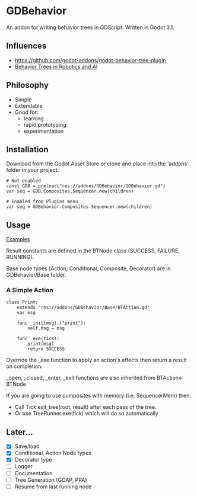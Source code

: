 # GDBehavior

An addon for writing behavior trees in GDScript.
Written in Godot 3.1.

## Influences
* https://github.com/godot-addons/godot-behavior-tree-plugin
* [Behavior Trees in Robotics and AI](https://arxiv.org/pdf/1709.00084.pdf)

## Philosophy

* Simple
* Extendable
* Good for:
  * learning
  * rapid prototyping
  * experimentation

## Installation
Download from the Godot Asset Store or clone and place into the 'addons' folder in your project.

```gdscript
# Not enabled
const GDB = preload("res://addons/GDBehavior/GDBehavior.gd")
var seq = GDB.Composites.Sequencer.new(children)

# Enabled from Plugins menu
var seq = GDBehavior.Composites.Sequencer.new(children)
```
## Usage

[Examples](https://github.com/Dr-Dan/gd-behavior/blob/master/examples)

Result constants are defined in the BTNode class (SUCCESS, FAILURE, RUNNING).

Base node types (Action, Conditional, Composite, Decorator) are in GDBehavior/Base folder.

### A Simple Action
```gdscript
class Print:
	extends "res://addons/GDBehavior/Base/BTAction.gd"
	var msg

	func _init(msg).("print"):
		self.msg = msg

    func _exe(tick):
        print(msg)
        return SUCCESS
```

Override the _exe function to apply an action's effects then return a result on completion.

_open, _closed, _enter, _exit functions are also inherited from BTAction<-BTNode


If you are going to use composites with memory (i.e. SequencerMem) then:
* Call Tick.exit_tree(root, result) after each pass of the tree.
* Or use TreeRunner.exe(tick) which will do so automatically


<!-- [Saving and Loading]((https://github.com/Dr-Dan/gd-behavior/blob/master/examples/SaveLoad/ExampleRunner.gd)) -->

## Later...

- [x] Save/load
- [x] Conditional, Action Node types
- [x] Decorator type
- [ ] Logger
- [ ] Documentation
- [ ] Tree Generation (GOAP, PPA)
- [ ] Resume from last running node
